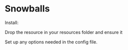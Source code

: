 # Snowballs
 Install:
 
 Drop the resource in your resources folder and ensure it
 
 Set up any options needed in the config file.

